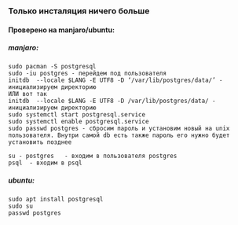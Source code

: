### Только инсталяция ничего больше

#### Проверено на manjaro/ubuntu:

##### manjaro:
```
sudo pacman -S postgresql 
sudo -iu postgres - перейдем под пользователя
initdb  --locale $LANG -E UTF8 -D ‘/var/lib/postgres/data/’ - инициализируем директорию
ИЛИ вот так
initdb  --locale $LANG -E UTF8 -D /var/lib/postgres/data/ - инициализируем директорию
sudo systemctl start postgresql.service
sudo systemctl enable postgresql.service
sudo passwd postgres - сбросим пароль и установим новый на unix пользователя. Внутри самой db есть также пароль его нужно будет установить позднее

su - postgres   - входим в пользователя postgres
psql  - входим в psql
```

##### ubuntu:

```
sudo apt install postgresql
sudo su
passwd postgres
```